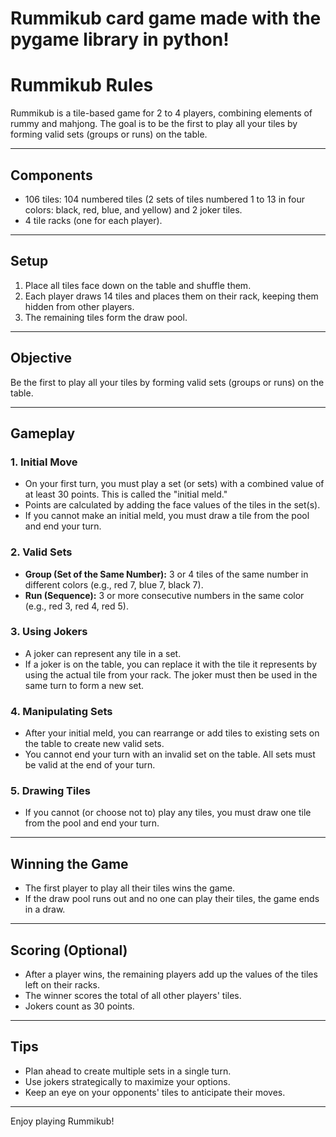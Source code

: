 # Rummikub card game made with the pygame library in python!

# Rummikub Rules

Rummikub is a tile-based game for 2 to 4 players, combining elements of rummy and mahjong. The goal is to be the first to play all your tiles by forming valid sets (groups or runs) on the table.

---

## Components
- 106 tiles: 104 numbered tiles (2 sets of tiles numbered 1 to 13 in four colors: black, red, blue, and yellow) and 2 joker tiles.
- 4 tile racks (one for each player).

---

## Setup
1. Place all tiles face down on the table and shuffle them.
2. Each player draws 14 tiles and places them on their rack, keeping them hidden from other players.
3. The remaining tiles form the draw pool.

---

## Objective
Be the first to play all your tiles by forming valid sets (groups or runs) on the table.

---

## Gameplay

### 1. Initial Move
- On your first turn, you must play a set (or sets) with a combined value of at least 30 points. This is called the "initial meld."
- Points are calculated by adding the face values of the tiles in the set(s).
- If you cannot make an initial meld, you must draw a tile from the pool and end your turn.

### 2. Valid Sets
- **Group (Set of the Same Number):** 3 or 4 tiles of the same number in different colors (e.g., red 7, blue 7, black 7).
- **Run (Sequence):** 3 or more consecutive numbers in the same color (e.g., red 3, red 4, red 5).

### 3. Using Jokers
- A joker can represent any tile in a set.
- If a joker is on the table, you can replace it with the tile it represents by using the actual tile from your rack. The joker must then be used in the same turn to form a new set.

### 4. Manipulating Sets
- After your initial meld, you can rearrange or add tiles to existing sets on the table to create new valid sets.
- You cannot end your turn with an invalid set on the table. All sets must be valid at the end of your turn.

### 5. Drawing Tiles
- If you cannot (or choose not to) play any tiles, you must draw one tile from the pool and end your turn.

---

## Winning the Game
- The first player to play all their tiles wins the game.
- If the draw pool runs out and no one can play their tiles, the game ends in a draw.

---

## Scoring (Optional)
- After a player wins, the remaining players add up the values of the tiles left on their racks.
- The winner scores the total of all other players' tiles.
- Jokers count as 30 points.

---

## Tips
- Plan ahead to create multiple sets in a single turn.
- Use jokers strategically to maximize your options.
- Keep an eye on your opponents' tiles to anticipate their moves.

---

Enjoy playing Rummikub!